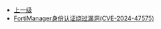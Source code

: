 * [上一级](docs/wy876_poc/)
* [FortiManager身份认证绕过漏洞(CVE-2024-47575)](docs/wy876_poc/FortiManager/FortiManager%E8%BA%AB%E4%BB%BD%E8%AE%A4%E8%AF%81%E7%BB%95%E8%BF%87%E6%BC%8F%E6%B4%9E%28CVE-2024-47575%29.md)
